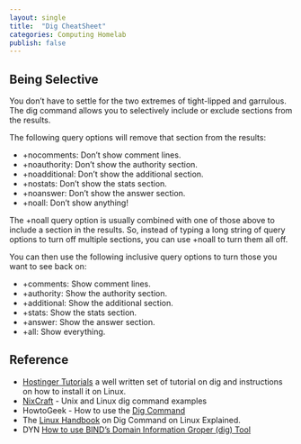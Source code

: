 ```yaml
---
layout: single
title:  "Dig CheatSheet"
categories: Computing Homelab
publish: false
---
```


## Being Selective

You don’t have to settle for the two extremes of tight-lipped and garrulous. The dig command allows you to selectively include or exclude sections from the results.

The following query options will remove that section from the results:

* +nocomments: Don’t show comment lines.
* +noauthority: Don’t show the authority section.
* +noadditional: Don’t show the additional section.
* +nostats: Don’t show the stats section.
* +noanswer: Don’t show the answer section.
* +noall: Don’t show anything!

The +noall query option is usually combined with one of those above to include a section in the results. So, instead of typing a long string of query options to turn off multiple sections, you can use +noall to turn them all off.

You can then use the following inclusive query options to turn those you want to see back on:

* +comments: Show comment lines.
* +authority: Show the authority section.
* +additional: Show the additional section.
* +stats: Show the stats section.
* +answer: Show the answer section.
* +all: Show everything.

## Reference

* [Hostinger Tutorials](https://www.hostinger.co.uk/tutorials/how-to-use-the-dig-command-in-linux/) a well written set of tutorial on dig and instructions on how to install it on Linux.
* [NixCraft](https://www.cyberciti.biz/faq/linux-unix-dig-command-examples-usage-syntax/) - Unix and Linux dig command examples
* HowtoGeek - How to use the [Dig Command](https://www.howtogeek.com/663056/how-to-use-the-dig-command-on-linux/)
* The [Linux Handbook](https://linuxhandbook.com/dig-command/) on Dig Command on Linux Explained.
* DYN [How to use BIND’s Domain Information Groper (dig) Tool](https://help.dyn.com/how-to-use-binds-dig-tool/)